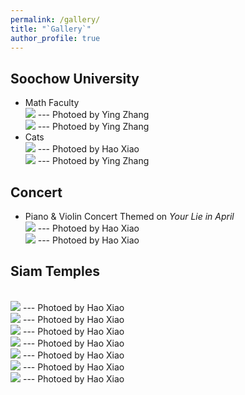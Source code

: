 ```yaml
---
permalink: /gallery/
title: "`Gallery`"
author_profile: true
---
```


## Soochow University
* Math Faculty
<br/><img src='/images/math1.jpeg'>
--- Photoed by Ying Zhang
<br/><img src='/images/math2.jpeg'>
--- Photoed by Ying Zhang
* Cats
<br/><img src='/images/cat1.jpeg'>
--- Photoed by Hao Xiao
<br/><img src='/images/cat2.jpeg'>
--- Photoed by Ying Zhang

## Concert
* Piano & Violin Concert Themed on _Your Lie in April_
<br/><img src='/images/lie1.jpeg'>
--- Photoed by Hao Xiao
<br/><img src='/images/lie2.jpeg'>
--- Photoed by Hao Xiao

## Siam Temples
<br/><img src='/images/siam1.jpeg'>
--- Photoed by Hao Xiao
<br/><img src='/images/siam2.jpeg'>
--- Photoed by Hao Xiao
<br/><img src='/images/siam3.jpeg'>
--- Photoed by Hao Xiao
<br/><img src='/images/siam4.jpeg'>
--- Photoed by Hao Xiao
<br/><img src='/images/siam5.jpeg'>
--- Photoed by Hao Xiao
<br/><img src='/images/siam6.jpeg'>
--- Photoed by Hao Xiao
<br/><img src='/images/siam7.jpeg'>
--- Photoed by Hao Xiao
